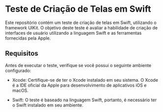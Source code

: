 # Teste de Criação de Telas em Swift

Este repositório contém um teste de criação de telas em Swift, utilizando o framework UIKit. O objetivo deste teste é avaliar a habilidade de criação de interfaces de usuário utilizando a linguagem Swift e as ferramentas fornecidas pela Apple.

## Requisitos

Antes de executar o teste, verifique se você possui o seguinte ambiente configurado:

- Xcode: Certifique-se de ter o Xcode instalado em seu sistema. O Xcode é a IDE oficial da Apple para desenvolvimento de aplicativos iOS e macOS.

- Swift: O teste é baseado na linguagem Swift, portanto, é necessário ter o Swift instalado em seu ambiente.
